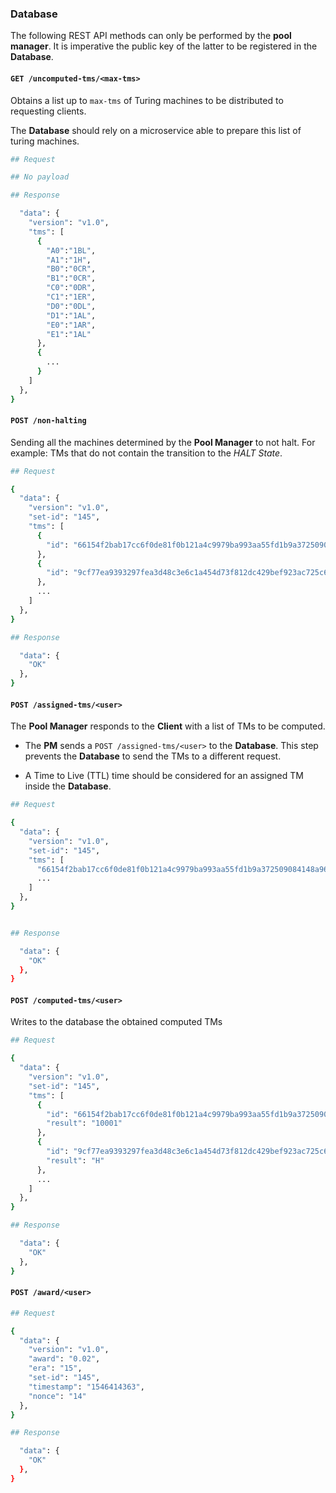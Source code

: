 ### Database

The following REST API methods can only be performed by the **pool manager**.
It is imperative the public key of the latter to be registered in the
**Database**.

#### `GET /uncomputed-tms/<max-tms>`

Obtains a list up to `max-tms` of Turing machines to be distributed to
requesting clients.

The **Database** should rely on a microservice able to prepare
this list of turing machines.

````bash
## Request

## No payload

## Response

  "data": {
    "version": "v1.0",
    "tms": [
      {
        "A0":"1BL",
        "A1":"1H",
        "B0":"0CR",
        "B1":"0CR",
        "C0":"0DR",
        "C1":"1ER",
        "D0":"0DL",
        "D1":"1AL",
        "E0":"1AR",
        "E1":"1AL"
      },
      {
        ...
      }
    ]
  },
}

````

#### `POST /non-halting`

Sending all the machines determined by the **Pool Manager** to not halt.
For example: TMs that do not contain the transition to the _HALT State_.

````bash
## Request

{
  "data": {
    "version": "v1.0",
    "set-id": "145",
    "tms": [
      {
        "id": "66154f2bab17cc6f0de81f0b121a4c9979ba993aa55fd1b9a372509084148a96"
      },
      {
        "id": "9cf77ea9393297fea3d48c3e6c1a454d73f812dc429bef923ac725c62484f396"
      },
      ...
    ]
  },
}

## Response

  "data": {
    "OK"
  },
}
````

#### `POST /assigned-tms/<user>`

The **Pool Manager** responds to the **Client** with a list of TMs to be computed.

* The **PM** sends a `POST /assigned-tms/<user>` to the **Database**. This
  step prevents the **Database** to send the TMs to a different request.

* A Time to Live (TTL) time should be considered for an assigned TM inside
  the **Database**.

````bash
## Request

{
  "data": {
    "version": "v1.0",
    "set-id": "145",
    "tms": [
      "66154f2bab17cc6f0de81f0b121a4c9979ba993aa55fd1b9a372509084148a96",
      ...
    ]
  },
}


## Response

  "data": {
    "OK"
  },
}
````

#### `POST /computed-tms/<user>`

Writes to the database the obtained computed TMs

````bash
## Request

{
  "data": {
    "version": "v1.0",
    "set-id": "145",
    "tms": [
      {
        "id": "66154f2bab17cc6f0de81f0b121a4c9979ba993aa55fd1b9a372509084148a96",
        "result": "10001"
      },
      {
        "id": "9cf77ea9393297fea3d48c3e6c1a454d73f812dc429bef923ac725c62484f396",
        "result": "H"
      },
      ...
    ]
  },
}

## Response

  "data": {
    "OK"
  },
}
````

#### `POST /award/<user>`

````bash
## Request

{
  "data": {
    "version": "v1.0",
    "award": "0.02",
    "era": "15",
    "set-id": "145",
    "timestamp": "1546414363",
    "nonce": "14"
  },
}

## Response

  "data": {
    "OK"
  },
}
````

